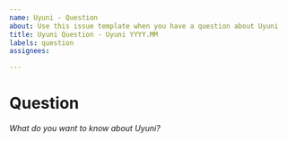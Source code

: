 ```yaml
---
name: Uyuni - Question
about: Use this issue template when you have a question about Uyuni
title: Uyuni Question - Uyuni YYYY.MM
labels: question
assignees:

---
```


# Question
_What do you want to know about Uyuni?_

